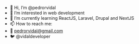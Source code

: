 - 👋 Hi, I’m @pedrorvidal
- 👀 I’m interested in web development
- 🌱 I’m currently learning ReactJS, Laravel, Drupal and NextJS
- 📫 How to reach me:
- 📨 pedrorvidal@gmail.com
- 🐦 @vidaldeveloper

<!---
pedrorvidal/pedrorvidal is a ✨ special ✨ repository because its `README.md` (this file) appears on your GitHub profile.
You can click the Preview link to take a look at your changes.
--->
